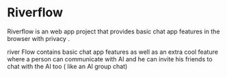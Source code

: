 # Riverflow
Riverflow is an web app project that provides basic chat app features in the browser with privacy . 

river Flow contains basic chat app features as well as an extra cool feature where a person can communicate with AI and he can invite his friends to chat with the AI too ( like an AI group chat)

